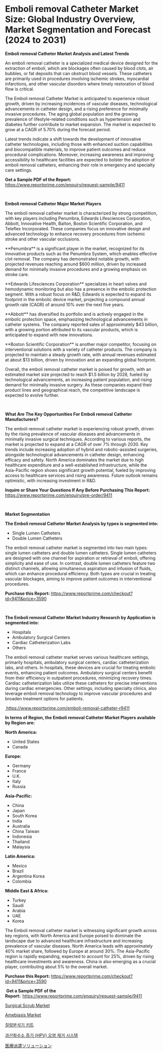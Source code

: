 <p><h1>Emboli removal Catheter Market Size: Global Industry Overview, Market Segmentation and Forecast (2024 to 2031)</h1></p><p><strong>Emboli removal Catheter Market Analysis and Latest Trends</strong></p>
<p><p>An emboli removal catheter is a specialized medical device designed for the extraction of emboli, which are blockages often caused by blood clots, air bubbles, or fat deposits that can obstruct blood vessels. These catheters are primarily used in procedures involving ischemic strokes, myocardial infarctions, and other vascular disorders where timely restoration of blood flow is critical. </p><p>The Emboli removal Catheter Market is anticipated to experience robust growth, driven by increasing incidences of vascular diseases, technological advancements in catheter design, and a rising preference for minimally invasive procedures. The aging global population and the growing prevalence of lifestyle-related conditions such as hypertension and diabetes further contribute to market expansion. The market is expected to grow at a CAGR of 5.70% during the forecast period. </p><p>Latest trends indicate a shift towards the development of innovative catheter technologies, including those with enhanced suction capabilities and biocompatible materials, to improve patient outcomes and reduce procedural complications. Moreover, increasing awareness and improving accessibility to healthcare facilities are expected to bolster the adoption of emboli removal catheters, enhancing their role in emergency and specialty care settings.</p></p>
<p><strong>Get a Sample PDF of the Report:&nbsp;</strong> <a href="https://www.reportprime.com/enquiry/request-sample/9411">https://www.reportprime.com/enquiry/request-sample/9411</a></p>
<p>&nbsp;</p>
<p><strong>Emboli removal Catheter Major Market Players</strong></p>
<p><p>The emboli removal catheter market is characterized by strong competition, with key players including Penumbra, Edwards Lifesciences Corporation, Abbott, Innovative Health, Balton, Boston Scientific Corporation, and Teleflex Incorporated. These companies focus on innovative design and advanced technology to enhance recovery procedures from ischemic stroke and other vascular occlusions.</p><p>**Penumbra** is a significant player in the market, recognized for its innovative products such as the Penumbra System, which enables effective clot removal. The company has demonstrated notable growth, with projected revenues reaching around $600 million, driven by increased demand for minimally invasive procedures and a growing emphasis on stroke care.</p><p>**Edwards Lifesciences Corporation** specializes in heart valves and hemodynamic monitoring but also has a presence in the embolic protection segment. With a robust focus on R&D, Edwards is expected to expand its footprint in the embolic device market, projecting a compound annual growth rate (CAGR) of around 10% over the next five years.</p><p>**Abbott** has diversified its portfolio and is actively engaged in the embolic protection space, emphasizing technological advancements in catheter systems. The company reported sales of approximately $43 billion, with a growing portion attributed to its vascular products, which is anticipated to expand with new innovations.</p><p>**Boston Scientific Corporation** is another major competitor, focusing on interventional solutions with a variety of catheter products. The company is projected to maintain a steady growth rate, with annual revenues estimated at about $13 billion, driven by innovation and an expanding global footprint.</p><p>Overall, the emboli removal catheter market is poised for growth, with an estimated market size projected to reach $1.5 billion by 2028, fueled by technological advancements, an increasing patient population, and rising demand for minimally invasive surgery. As these companies expand their product lines and geographical reach, the competitive landscape is expected to evolve further.</p></p>
<p>&nbsp;</p>
<p><strong>What Are The Key Opportunities For Emboli removal Catheter Manufacturers?</strong></p>
<p><p>The emboli removal catheter market is experiencing robust growth, driven by the rising prevalence of vascular diseases and advancements in minimally invasive surgical techniques. According to various reports, the market is projected to expand at a CAGR of over 7% through 2030. Key trends include increasing adoption of hybrid and robotic-assisted surgeries, alongside technological advancements in catheter design, enhancing efficacy and safety. North America dominates the market due to high healthcare expenditure and a well-established infrastructure, while the Asia-Pacific region shows significant growth potential, fueled by improving access to healthcare services and rising awareness. Future outlook remains optimistic, with increasing investment in R&D.</p></p>
<p><strong>Inquire or Share Your Questions If Any Before Purchasing This Report:</strong> <a href="https://www.reportprime.com/enquiry/pre-order/9411">https://www.reportprime.com/enquiry/pre-order/9411</a></p>
<p>&nbsp;</p>
<p><strong>Market Segmentation</strong></p>
<p><strong>The Emboli removal Catheter Market Analysis by types is segmented into:</strong></p>
<p><ul><li>Single Lumen Catheters</li><li>Double Lumen Catheters</li></ul></p>
<p><p>The emboli removal catheter market is segmented into two main types: single lumen catheters and double lumen catheters. Single lumen catheters are designed with one channel for aspiration or retrieval of emboli, offering simplicity and ease of use. In contrast, double lumen catheters feature two distinct channels, allowing simultaneous aspiration and infusion of fluids, which can enhance procedural efficiency. Both types are crucial in treating vascular blockages, aiming to improve patient outcomes in interventional procedures.</p></p>
<p><strong>Purchase this Report:&nbsp;</strong><a href="https://www.reportprime.com/checkout?id=9411&price=3590">https://www.reportprime.com/checkout?id=9411&price=3590</a></p>
<p>&nbsp;</p>
<p><strong>The Emboli removal Catheter Market Industry Research by Application is segmented into:</strong></p>
<p><ul><li>Hospitals</li><li>Ambulatory Surgical Centers</li><li>Cardiac Catheterization Labs</li><li>Others</li></ul></p>
<p><p>The emboli removal catheter market serves various healthcare settings, primarily hospitals, ambulatory surgical centers, cardiac catheterization labs, and others. In hospitals, these devices are crucial for treating embolic events, enhancing patient outcomes. Ambulatory surgical centers benefit from their efficiency in outpatient procedures, minimizing recovery times. Cardiac catheterization labs utilize these catheters for precise interventions during cardiac emergencies. Other settings, including specialty clinics, also leverage emboli removal technology to improve vascular procedures and broaden treatment options for patients.</p></p>
<p><a href="https://www.reportprime.com/emboli-removal-catheter-r9411">&nbsp;https://www.reportprime.com/emboli-removal-catheter-r9411</a></p>
<p><strong>In terms of Region, the Emboli removal Catheter Market Players available by Region are:</strong></p>
<p>
    <p> <strong> North America: </strong>
        <ul>
            <li>United States</li>
            <li>Canada</li>
        </ul>
        </p> 
    <p> <strong> Europe: </strong>
        <ul>
            <li>Germany</li>
            <li>France</li>
            <li>U.K.</li>
            <li>Italy</li>
            <li>Russia</li>
        </ul>
        </p> 
    <p> <strong> Asia-Pacific: </strong>
        <ul>
            <li>China</li>
            <li>Japan</li>
            <li>South Korea</li>
            <li>India</li>
            <li>Australia</li>
            <li>China Taiwan</li>
            <li>Indonesia</li>
            <li>Thailand</li>
            <li>Malaysia</li>
        </ul>
        </p> 
    <p> <strong> Latin America: </strong>
        <ul>
            <li>Mexico</li>
            <li>Brazil</li>
            <li>Argentina Korea</li>
            <li>Colombia</li>
        </ul>
        </p> 
    <p> <strong> Middle East & Africa: </strong>
        <ul>
            <li>Turkey</li>
            <li>Saudi</li>
            <li>Arabia</li>
            <li>UAE</li>
            <li>Korea</li>
        </ul>
    </p>
    </p>
<p><p>The Emboli removal catheter market is witnessing significant growth across key regions, with North America and Europe poised to dominate the landscape due to advanced healthcare infrastructure and increasing prevalence of vascular diseases. North America leads with approximately 40% market share, followed by Europe at around 30%. The Asia-Pacific region is rapidly expanding, expected to account for 25%, driven by rising healthcare investments and awareness. China is also emerging as a crucial player, contributing about 5% to the overall market.</p></p>
<p><strong>Purchase this Report: </strong><a href="https://www.reportprime.com/checkout?id=9411&price=3590">https://www.reportprime.com/checkout?id=9411&price=3590</a></p>
<p>&nbsp;<strong>Get a Sample PDF of the Report:&nbsp;&nbsp;</strong><a href="https://www.reportprime.com/enquiry/request-sample/9411">https://www.reportprime.com/enquiry/request-sample/9411</a></p>
<p><strong></strong></p>
<p><p><a href="https://medium.com/@randaarks98078567/the-global-surgical-scrub-market-is-projected-to-experience-an-annual-growth-rate-of-7-from-2024-9cc265b8ab92?postPublishedType=initial">Surgical Scrub Market</a></p><p><a href="https://issuu.com/reportprime-2/docs/amebiasis-market-size-2030.pptx_9aedb60615fc19">Amebiasis Market</a></p><p><a href="https://medium.com/@kelvinfeenrey98677/mass-spectrometry-kit-market-%EC%9D%98-%EA%B8%80%EB%A1%9C%EB%B2%8C-%EC%8B%9C%EC%9E%A5-%EA%B0%9C%EC%9A%94%EB%8A%94-%EC%A0%84-%EC%84%B8%EA%B3%84-%EB%B0%8F-%EC%A3%BC%EC%9A%94-%EC%8B%9C%EC%9E%A5%EC%9D%98-%EC%82%B0%EC%97%85%EC%97%90-%EC%98%81%ED%96%A5%EC%9D%84-%EB%AF%B8%EC%B9%98%EB%8A%94-%EC%A3%BC%EC%9A%94-%ED%8A%B8%EB%A0%8C%EB%93%9C%EC%97%90-%EB%8C%80%ED%95%9C-%EB%8F%85%ED%8A%B9%ED%95%9C-%EA%B4%80%EC%A0%90%EC%9D%84-%EC%A0%9C%EA%B3%B5%ED%95%A9%EB%8B%88%EB%8B%A4-77a608b464ac">질량분석기 키트</a></p><p><a href="https://medium.com/@vlcostes/%EC%8B%9C%EC%9E%A5-%EB%8F%99%ED%96%A5-%EA%B3%B5%EA%B0%9C-%EA%B8%80%EB%A1%9C%EB%B2%8C-%EA%B3%BC%EC%82%B0%ED%99%94%EC%88%98%EC%86%8C-%EC%A6%9D%EA%B8%B0-hpv-%EC%A0%9C%EC%97%BC-%EC%8B%9C%EC%8A%A4%ED%85%9C-%EC%8B%9C%EC%9E%A5-%EC%84%B1%EC%9E%A5-%EB%B0%8F-%EC%A7%80%EC%97%AD-%ED%86%B5%EC%B0%B0%EB%A0%A5-2024-2031-5f02728b32ed">과산화수소 증기 (HPV) 오염 제거 시스템</a></p><p><a href="https://medium.com/@rot5z9maragh/medical-dispatch-solution-market-%E3%81%AE%E3%82%B0%E3%83%AD%E3%83%BC%E3%83%90%E3%83%AB%E5%B8%82%E5%A0%B4%E6%A6%82%E8%A6%81%E3%81%AF-%E4%B8%96%E7%95%8C%E3%81%8A%E3%82%88%E3%81%B3%E4%B8%BB%E8%A6%81%E5%B8%82%E5%A0%B4%E3%81%AB%E3%81%8A%E3%81%91%E3%82%8B%E6%A5%AD%E7%95%8C%E3%81%AB%E5%BD%B1%E9%9F%BF%E3%82%92%E4%B8%8E%E3%81%88%E3%82%8B%E4%B8%BB%E8%A6%81%E3%81%AA%E3%83%88%E3%83%AC%E3%83%B3%E3%83%89%E3%81%AB%E3%81%A4%E3%81%84%E3%81%A6-%E7%8B%AC%E8%87%AA%E3%81%AE%E8%A6%96%E7%82%B9%E3%82%92%E6%8F%90%E4%BE%9B%E3%81%97%E3%81%BE%E3%81%99-9cd2d5019827">医療派遣ソリューション</a></p></p>